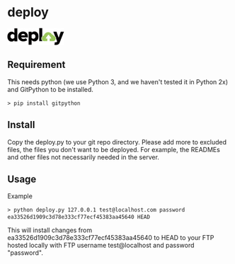 # deploy

![](deploy.png)

## Requirement

This needs python (we use Python 3, and we haven't tested it in Python 2x) and GitPython to be installed.

```shell
> pip install gitpython
```

## Install

Copy the deploy.py to your git repo directory. Please add more to excluded files, the files you don't want to be deployed. For example, the READMEs and other files not necessarily needed in the server.

## Usage

Example

```shell
> python deploy.py 127.0.0.1 test@localhost.com password ea33526d1909c3d78e333cf77ecf45383aa45640 HEAD
```

This will install changes from ea33526d1909c3d78e333cf77ecf45383aa45640 to HEAD to your FTP hosted locally with FTP username test@localhost and password "password".
